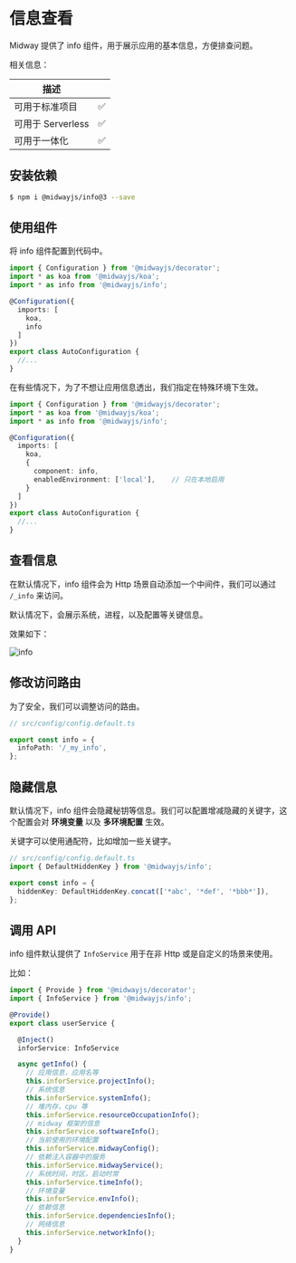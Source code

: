 # 信息查看

Midway 提供了 info 组件，用于展示应用的基本信息，方便排查问题。

相关信息：

| 描述              |      |
| ----------------- | ---- |
| 可用于标准项目    | ✅    |
| 可用于 Serverless | ✅    |
| 可用于一体化      | ✅    |



## 安装依赖

```bash
$ npm i @midwayjs/info@3 --save
```



## 使用组件

将 info 组件配置到代码中。

```typescript
import { Configuration } from '@midwayjs/decorator';
import * as koa from '@midwayjs/koa';
import * as info from '@midwayjs/info';

@Configuration({
  imports: [
    koa,
    info
  ]
})
export class AutoConfiguration {
  //...
}
```

在有些情况下，为了不想让应用信息透出，我们指定在特殊环境下生效。

```typescript
import { Configuration } from '@midwayjs/decorator';
import * as koa from '@midwayjs/koa';
import * as info from '@midwayjs/info';

@Configuration({
  imports: [
    koa,
    {
      component: info,
      enabledEnvironment: ['local'],	// 只在本地启用
    }
  ]
})
export class AutoConfiguration {
  //...
}
```



## 查看信息

在默认情况下，info 组件会为 Http 场景自动添加一个中间件，我们可以通过 `/_info` 来访问。

默认情况下，会展示系统，进程，以及配置等关键信息。

效果如下：

![info](https://img.alicdn.com/imgextra/i3/O1CN01TCkSvr28x8T7gtnCl_!!6000000007998-2-tps-797-1106.png)



## 修改访问路由

为了安全，我们可以调整访问的路由。

```typescript
// src/config/config.default.ts

export const info = {
  infoPath: '/_my_info',
};
```



## 隐藏信息

默认情况下，info 组件会隐藏秘钥等信息。我们可以配置增减隐藏的关键字，这个配置会对 **环境变量** 以及 **多环境配置** 生效。

关键字可以使用通配符，比如增加一些关键字。

```typescript
// src/config/config.default.ts
import { DefaultHiddenKey } from '@midwayjs/info';

export const info = {
  hiddenKey: DefaultHiddenKey.concat(['*abc', '*def', '*bbb*']),
};
```



## 调用 API

info 组件默认提供了 `InfoService` 用于在非 Http 或是自定义的场景来使用。

比如：

```typescript
import { Provide } from '@midwayjs/decorator';
import { InfoService } from '@midwayjs/info';

@Provide()
export class userService {

  @Inject()
  inforService: InfoService

  async getInfo() {
    // 应用信息，应用名等
    this.inforService.projectInfo();
    // 系统信息
    this.inforService.systemInfo();
    // 堆内存，cpu 等
    this.inforService.resourceOccupationInfo();
    // midway 框架的信息
    this.inforService.softwareInfo();
    // 当前使用的环境配置
    this.inforService.midwayConfig();
    // 依赖注入容器中的服务
    this.inforService.midwayService();
    // 系统时间，时区，启动时常
    this.inforService.timeInfo();
    // 环境变量
    this.inforService.envInfo();
    // 依赖信息
    this.inforService.dependenciesInfo();
    // 网络信息
    this.inforService.networkInfo();
  }
}
```

